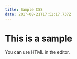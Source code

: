 ```yaml
---
title: Sample CSS
date: 2017-08-21T17:51:17.737Z
---
```

<h1>This is a sample</h1>

You can use HTML in the editor. 
